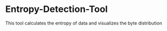 # Entropy-Detection-Tool
This tool calculates the entropy of data and visualizes the byte distribution
